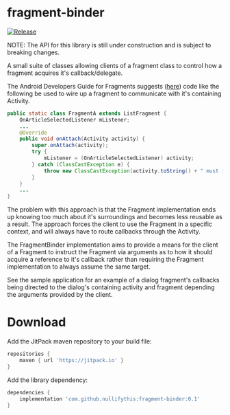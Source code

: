 # fragment-binder
[![Release](https://jitpack.io/v/nullifythis/fragment-binder.svg)](https://jitpack.io/#nullifythis/fragment-binder)

NOTE: The API for this library is still under construction and is subject to breaking changes.

A small suite of classes allowing clients of a fragment class to control how a fragment acquires it's callback/delegate.

The Android Developers Guide for Fragments suggests ([here](https://developer.android.com/guide/components/fragments.html#CommunicatingWithActivity)) code like the following be used to wire up a fragment to communicate with it's containing Activity.

```java
public static class FragmentA extends ListFragment {
    OnArticleSelectedListener mListener;
    ...
    @Override
    public void onAttach(Activity activity) {
        super.onAttach(activity);
        try {
            mListener = (OnArticleSelectedListener) activity;
        } catch (ClassCastException e) {
            throw new ClassCastException(activity.toString() + " must implement OnArticleSelectedListener");
        }
    }
    ...
}
```

The problem with this approach is that the Fragment implementation ends up knowing too much about it's surroundings and becomes less reusable as a result.  The approach forces the client to use the Fragment in a specific context, and will always have to route callbacks through the Activity.

The FragmentBinder implementation aims to provide a means for the client of a Fragment to instruct the Fragment via arguments as to how it should acquire a reference to it's callback rather than requiring the Fragment implementation to always assume the same target.

See the sample application for an example of a dialog fragment's callbacks being directed to the dialog's containing activity and fragment depending the arguments provided by the client.

# Download
Add the JitPack maven repository to your build file:
```groovy
repositories {
    maven { url 'https://jitpack.io' }
}
```

Add the library dependency:
```groovy
dependencies {
    implementation 'com.github.nullifythis:fragment-binder:0.1'
}
```
